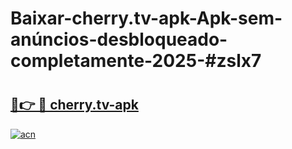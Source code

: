 # Baixar-cherry.tv-apk-Apk-sem-anúncios-desbloqueado-completamente-2025-#zslx7

# <h2><a href="https://ainizakaria.my?title=cherry.tv-apk&ref=24M">🔗👉 🔴 cherry.tv-apk</a></h2>

[![acn](https://github.com/user-attachments/assets/0f9c940e-d8b0-45ae-aac7-cd30a18b3e1c)](https://ainizakaria.my?title=cherry.tv-apk&ref=24M)

